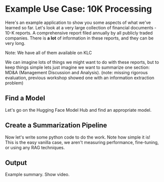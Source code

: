 # Example Use Case: 10K Processing

Here's an example application to show you some aspects of what we've learned so far. Let's look at a very large collection of financial documents - 10-K reports. A comprehensive report filed annually by all publicly traded companies. There is __a lot__ of information in these reports, and they can be very long.

Note: We have all of them available on KLC

We can imagine lots of things we might want to do with these reports, but to keep things simple lets just imagine we want to summarize one section: MD&A (Management Discussion and Analysis). (note: missing rigorous evaluation, previous workshop showed one with an information extraction problem)

## Find a Model

Let's go on the Hugging Face Model Hub and find an appropriate model.

## Create a Summarization Pipeline

Now let's write some python code to do the work. Note how simple it is! This is the easy vanilla case, we aren't measuring performance, fine-tuning, or using any RAG techniques.

## Output

Example summary. Show video.
